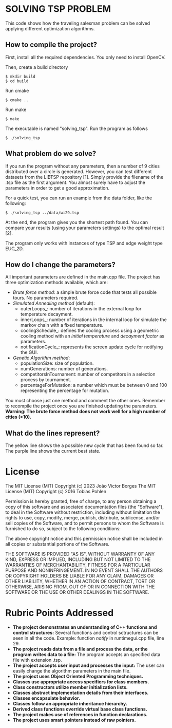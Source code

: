 # SOLVING TSP PROBLEM

This code shows how the traveling salesman problem can be solved applying different optimization algorithms.



## How to compile the project?

First, install all the required dependencies. You only need to install OpenCV.

Then, create a build directory
```
$ mkdir build
$ cd build
```

Run cmake
```
$ cmake ..
```

Run make
```
$ make
```

The executable is named "solving_tsp". Run the 
program as follows
```
$ ./solving_tsp
```
## What problem do we solve?

If you run the program without any parameters, then a number of 9 cities distributed
over a circle is generated. However, you can test different datasets from the LIBTSP repository [1]. 
Simply provide the filename of the .tsp file as the first argument. You 
almost surely have to adjust the parameters in order to get a good approximation.

For a quick test, you can run an example from the data folder, like the following:
```
$ ./solving_tsp ../data/wi29.tsp
```
At the end, the program gives you the shortest path found.
You can compare your results (using your parameters settings) to the optimal result [2]. 

The program only works with instances of type TSP and edge weight type EUC_2D. 

## How do I change the parameters?

All important parameters are defined in the main.cpp file. 
The project has three optimization methods available, which are:
* _Brute force method_: a simple brute force code that tests all possible tours. No parameters required.
* _Simulated Annealing method_ (default):
  * outerLoops_: number of iterations in the external loop for temperature decayment.
  * innerLoops_: number of iterations in the internal loop for simulate the markov chain with a fixed temperature.
  * coolingSchedule_: defines the cooling process using a geometric cooling method with an _initial temperature_ and _decayment factor_ as parameters.
  * notificationCycle_: represents the screen update cycle for notifying the GUI.
* _Genetic Algorithm method_:
  * populationSize: size of population.
  * numGenerations: number of generations.
  * competitorsInTournament: number of competitors in a selection process by tournament.
  * percentageForMutation: a number which must be between 0 and 100 representing the percentage for mutation. 
  
You must choose just one method and comment the other ones. 
Remember to recompile the project once you are finished updating the parameters.
**Warning: The brute force method does not work well for a high number of cities (>10).**

## What do the lines represent?

The yellow line shows the a possible new cycle that has been found so far. The purple
line shows the current best state. 

# License
The MIT License (MIT) Copyright (c) 2023 João Victor Borges
The MIT License (MIT) Copyright (c) 2016 Tobias Pohlen

Permission is hereby granted, free of charge, to any person obtaining a copy of this software and associated documentation files (the "Software"), to deal in the Software without restriction, including without limitation the rights to use, copy, modify, merge, publish, distribute, sublicense, and/or sell copies of the Software, and to permit persons to whom the Software is furnished to do so, subject to the following conditions:

The above copyright notice and this permission notice shall be included in all copies or substantial portions of the Software.

THE SOFTWARE IS PROVIDED "AS IS", WITHOUT WARRANTY OF ANY KIND, EXPRESS OR IMPLIED, INCLUDING BUT NOT LIMITED TO THE WARRANTIES OF MERCHANTABILITY, FITNESS FOR A PARTICULAR PURPOSE AND NONINFRINGEMENT. IN NO EVENT SHALL THE AUTHORS OR COPYRIGHT HOLDERS BE LIABLE FOR ANY CLAIM, DAMAGES OR OTHER LIABILITY, WHETHER IN AN ACTION OF CONTRACT, TORT OR OTHERWISE, ARISING FROM, OUT OF OR IN CONNECTION WITH THE SOFTWARE OR THE USE OR OTHER DEALINGS IN THE SOFTWARE.

# Rubric Points Addressed
* **The project demonstrates an understanding of C++ functions and control structures:** Several functions and control sctructures can be seen in all the code. Example: function _notify_ in runtimegui.cpp file, line 29.
* **The project reads data from a file and process the data, or the program writes data to a file:** The program accepts an specified data file with extension .tsp.
* **The project accepts user input and processes the input:** The user can easily change the algorithm parameters in the main file.
* **The project uses Object Oriented Programming techniques.**
* **Classes use appropriate access specifiers for class members.**
* **Class constructors utilize member initialization lists.**
* **Classes abstract implementation details from their interfaces.**
* **Classes encapsulate behavior.**
* **Classes follow an appropriate inheritance hierarchy.**
* **Derived class functions override virtual base class functions.**
* **The project makes use of references in function declarations.**
* **The project uses smart pointers instead of raw pointers.**
